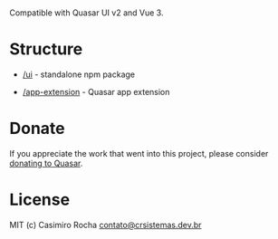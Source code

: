 <img src="https://img.shields.io/npm/v/quasar-ui-casimirorocha.svg?label=quasar-ui-casimirorocha" alt="">
<img src="https://img.shields.io/npm/v/quasar-app-extension-daddybrasil.svg?label=quasar-app-extension-daddybrasil" alt="">

Compatible with Quasar UI v2 and Vue 3.

# Structure
* [/ui](ui) - standalone npm package

* [/app-extension](app-extension) - Quasar app extension


# Donate
If you appreciate the work that went into this project, please consider [donating to Quasar](https://donate.quasar.dev).

# License
MIT (c) Casimiro Rocha <contato@crsistemas.dev.br>
